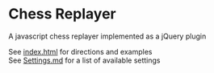 ﻿# Chess Replayer #
A javascript chess replayer implemented as a jQuery plugin

See [index.html](http://andrewphoy.github.com/chess-replayer/) for directions and examples  
See [Settings.md](https://github.com/andrewphoy/chess-replayer/blob/master/Settings.md) for a list of available settings
